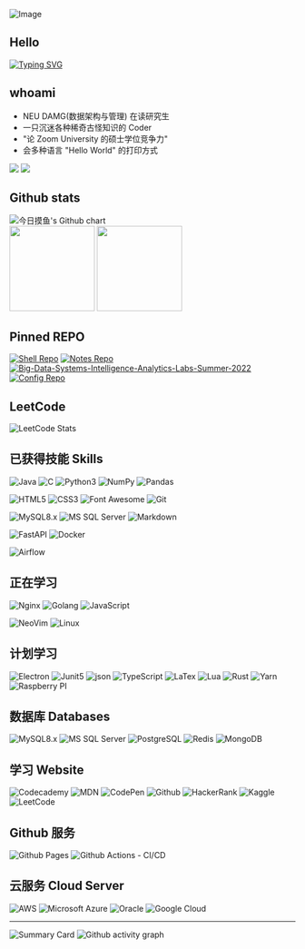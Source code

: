 
![Image](https://camo.githubusercontent.com/6d0807a19a969691c057a01844d93e97e6423ff29f84678ecac1a6e66afe1edd/68747470733a2f2f63646e2e6a7364656c6976722e6e65742f67682f73756e3032323553554e2f70686f746f732f696d616765732f3230323131303331313932343834342e706e67)


## Hello
[![Typing SVG](https://readme-typing-svg.herokuapp.com?font=Noto+Sans+Simplified+Chinese&duration=6000&pause=1000&color=41E9F7&center=true&vCenter=true&width=435&lines=%E4%BA%BA%E7%94%9F%E5%BE%97%E6%84%8F%E9%A1%BB%E5%B0%BD%E6%AC%A2%EF%BC%8C%E8%8E%AB%E4%BD%BF%E9%87%91%E6%A8%BD%E7%A9%BA%E5%AF%B9%E6%9C%88%E3%80%82;%E3%80%8A%E5%B0%86%E8%BF%9B%E9%85%92%E3%80%8B+%E6%9D%8E%E7%99%BD)](https://git.io/typing-svg)

## whoami
- NEU DAMG(数据架构与管理) 在读研究生
- 一只沉迷各种稀奇古怪知识的 Coder
- "论 Zoom University 的硕士学位竞争力"
- 会多种语言 "Hello World" 的打印方式

<div>
  <a href="https://discord.gg/KndDQvhqCw"><img src="https://img.shields.io/badge/Discord-5865F2?style=for-the-badge&logo=discord&logoColor=white"></a>
  <a href="https://www.github.com/lemonsoldout"><img src="https://img.shields.io/badge/GitHub-100000?style=for-the-badge&logo=github&logoColor=white"></a>
</div>


## Github stats
<img src="http://ghchart.rshah.org/ff6348/lemonsoldout" alt="今日摸鱼's Github chart"/>

<div>
  <img height="150px" src="https://github-readme-stats.vercel.app/api?username=lemonsoldout&show_icons=true&theme=dracula" style="max-width: 100%;">
  <img height="150px" src="https://github-readme-stats.vercel.app/api/top-langs/?username=lemonsoldout&layout=compact" style="max-width: 100%;">
  
</div>


## Pinned REPO
<!-- 想要展示的 REPO -->
[![Shell Repo](https://github-readme-stats.vercel.app/api/pin/?username=lemonsoldout&repo=shell&theme=dark&bg_color=0d1117&hide_border=true)](https://github.com/lemonsoldout/shell)
[![Notes Repo](https://github-readme-stats.vercel.app/api/pin/?username=lemonsoldout&repo=Notes&theme=dark&bg_color=0d1117&hide_border=true)](https://github.com/lemonsoldout/Notes)
[![Big-Data-Systems-Intelligence-Analytics-Labs-Summer-2022](https://github-readme-stats.vercel.app/api/pin/?username=lemonsoldout&repo=Big-Data-Systems-Intelligence-Analytics-Labs-Summer-2022&theme=dark&bg_color=0d1117&hide_border=true)](https://github.com/LemonSoldOut/Big-Data-Systems-Intelligence-Analytics-Labs-Summer-2022)
[![Config Repo](https://github-readme-stats.vercel.app/api/pin/?username=lemonsoldout&repo=config&theme=dark&bg_color=0d1117&hide_border=true)](https://github.com/lemonsoldout/config)
 
## LeetCode
<!-- LeetCode 做题记录 -->
![LeetCode Stats](https://stats.justsong.cn/api/leetcode/?username=lemonsoldout&cn=true)

## 已获得技能 Skills
![Java](https://img.shields.io/badge/Java-ED8B00?style=for-the-badge&logo=java&logoColor=white)
![C](https://img.shields.io/badge/C-00599C?style=for-the-badge&logo=c&logoColor=white)
![Python3](https://img.shields.io/badge/Python-FFD43B?style=for-the-badge&logo=python&logoColor=blue)
![NumPy](https://img.shields.io/badge/Numpy-777BB4?style=for-the-badge&logo=numpy&logoColor=white)
![Pandas](https://img.shields.io/badge/Pandas-2C2D72?style=for-the-badge&logo=pandas&logoColor=white)


![HTML5](https://img.shields.io/badge/HTML5-E34F26?style=for-the-badge&logo=html5&logoColor=white)
![CSS3](https://img.shields.io/badge/CSS3-1572B6?style=for-the-badge&logo=css3&logoColor=white)
![Font Awesome](https://img.shields.io/badge/Font_Awesome-339AF0?style=for-the-badge&logo=fontawesome&logoColor=white)
![Git](https://img.shields.io/badge/GIT-E44C30?style=for-the-badge&logo=git&logoColor=white)


![MySQL8.x](https://img.shields.io/badge/MySQL-005C84?style=for-the-badge&logo=mysql&logoColor=white)
![MS SQL Server](https://img.shields.io/badge/Microsoft_SQL_Server-CC2927?style=for-the-badge&logo=microsoft-sql-server&logoColor=white)
![Markdown](https://img.shields.io/badge/Markdown-000000?style=for-the-badge&logo=markdown&logoColor=white)

![FastAPI](https://img.shields.io/badge/fastapi-109989?style=for-the-badge&logo=FASTAPI&logoColor=white)
![Docker](https://img.shields.io/badge/Docker-2CA5E0?style=for-the-badge&logo=docker&logoColor=white)

![Airflow](https://img.shields.io/badge/Airflow-017CEE?style=for-the-badge&logo=Apache%20Airflow&logoColor=white)

## 正在学习

![Nginx](https://img.shields.io/badge/Nginx-009639?style=for-the-badge&logo=nginx&logoColor=white)
![Golang](https://img.shields.io/badge/Go-00ADD8?style=for-the-badge&logo=go&logoColor=white)
![JavaScript](https://img.shields.io/badge/JavaScript-323330?style=for-the-badge&logo=javascript&logoColor=F7DF1E)

![NeoVim](https://img.shields.io/badge/NeoVim-%2357A143.svg?&style=for-the-badge&logo=neovim&logoColor=white)
![Linux](https://img.shields.io/badge/Linux-FCC624?style=for-the-badge&logo=linux&logoColor=black)

## 计划学习
![Electron](https://img.shields.io/badge/Electron-2B2E3A?style=for-the-badge&logo=electron&logoColor=9FEAF9)
![Junit5](https://img.shields.io/badge/Junit5-25A162?style=for-the-badge&logo=junit5&logoColor=white)
![json](https://img.shields.io/badge/json-5E5C5C?style=for-the-badge&logo=json&logoColor=white)
![TypeScript](https://img.shields.io/badge/TypeScript-007ACC?style=for-the-badge&logo=typescript&logoColor=white)
![LaTex](https://img.shields.io/badge/LaTeX-47A141?style=for-the-badge&logo=LaTeX&logoColor=white)
![Lua](https://img.shields.io/badge/Lua-2C2D72?style=for-the-badge&logo=lua&logoColor=white)
![Rust](https://img.shields.io/badge/Rust-black?style=for-the-badge&logo=rust&logoColor=#E57324)
![Yarn](https://img.shields.io/badge/Yarn-2C8EBB?style=for-the-badge&logo=yarn&logoColor=white)
![Raspberry PI](https://img.shields.io/badge/Raspberry%20Pi-A22846?style=for-the-badge&logo=Raspberry%20Pi&logoColor=white)

## 数据库 Databases
![MySQL8.x](https://img.shields.io/badge/MySQL-005C84?style=for-the-badge&logo=mysql&logoColor=white)
![MS SQL Server](https://img.shields.io/badge/Microsoft_SQL_Server-CC2927?style=for-the-badge&logo=microsoft-sql-server&logoColor=white)
![PostgreSQL](https://img.shields.io/badge/PostgreSQL-316192?style=for-the-badge&logo=postgresql&logoColor=white)
![Redis](https://img.shields.io/badge/redis-%23DD0031.svg?&style=for-the-badge&logo=redis&logoColor=white)
![MongoDB](https://img.shields.io/badge/MongoDB-4EA94B?style=for-the-badge&logo=mongodb&logoColor=white)

## 学习 Website
![Codecademy](https://img.shields.io/badge/Codecademy-FFF0E5?style=for-the-badge&logo=codecademy&logoColor=303347)
![MDN](https://img.shields.io/badge/MDN_Web_Docs-black?style=for-the-badge&logo=mdnwebdocs&logoColor=white)
![CodePen](https://img.shields.io/badge/Codepen-000000?style=for-the-badge&logo=codepen&logoColor=white)
![Github](https://img.shields.io/badge/GitHub-100000?style=for-the-badge&logo=github&logoColor=white)
![HackerRank](https://img.shields.io/badge/-Hackerrank-2EC866?style=for-the-badge&logo=HackerRank&logoColor=white)
![Kaggle](https://img.shields.io/badge/Kaggle-20BEFF?style=for-the-badge&logo=Kaggle&logoColor=white)
![LeetCode](https://img.shields.io/badge/-LeetCode-FFA116?style=for-the-badge&logo=LeetCode&logoColor=black)


## Github 服务
![Github Pages](https://img.shields.io/badge/GitHub%20Pages-222222?style=for-the-badge&logo=GitHub%20Pages&logoColor=white)
![Github Actions - CI/CD](https://img.shields.io/badge/GitHub_Actions-2088FF?style=for-the-badge&logo=github-actions&logoColor=white)

## 云服务 Cloud Server
![AWS](https://img.shields.io/badge/Amazon_AWS-FF9900?style=for-the-badge&logo=amazonaws&logoColor=white)
![Microsoft Azure](https://img.shields.io/badge/microsoft%20azure-0089D6?style=for-the-badge&logo=microsoft-azure&logoColor=white)
![Oracle](https://img.shields.io/badge/Oracle-F80000?style=for-the-badge&logo=oracle&logoColor=black)
![Google Cloud](https://img.shields.io/badge/Google_Cloud-4285F4?style=for-the-badge&logo=google-cloud&logoColor=white)

----
<!-- Github 统计记录 -->
![Summary Card](https://github-profile-summary-cards.vercel.app/api/cards/profile-details?username=lemonsoldout&theme=vue)
![Github activity graph](https://activity-graph.herokuapp.com/graph?username=lemonsoldout&theme=github)
